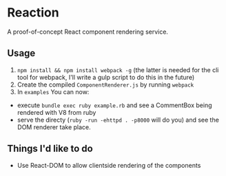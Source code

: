 # Reaction

A proof-of-concept React component rendering service.

## Usage

1. `npm install && npm install webpack -g` (the latter is needed for the cli tool for webpack, I'll write a gulp script to do this in the future)
2. Create the compiled `ComponentRenderer.js` by running `webpack`
3. In `examples` You can now:
  - execute `bundle exec ruby example.rb` and see a CommentBox being rendered with V8 from ruby
  - serve the directy (`ruby -run -ehttpd . -p8000` will do you) and see the DOM renderer take place.

## Things I'd like to do

- Use React-DOM to allow clientside rendering of the components